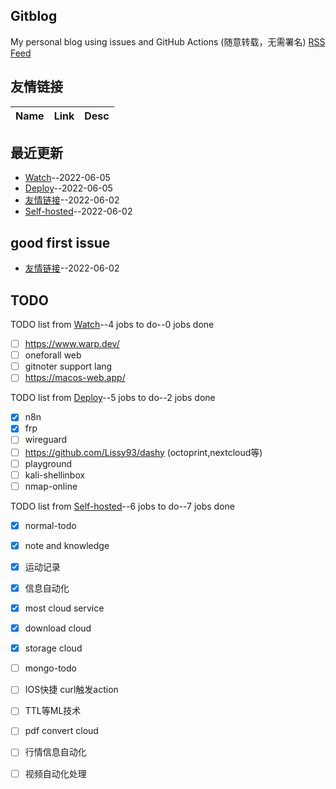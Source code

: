 ## Gitblog
My personal blog using issues and GitHub Actions (随意转载，无需署名)
[RSS Feed](https://raw.githubusercontent.com/Eloco/gitblog/master/feed.xml)
## 友情链接
| Name | Link | Desc | 
 | ---- | ---- | ---- |
## 最近更新
- [Watch](https://github.com/Eloco/gitblog/issues/4)--2022-06-05
- [Deploy](https://github.com/Eloco/gitblog/issues/3)--2022-06-05
- [友情链接](https://github.com/Eloco/gitblog/issues/2)--2022-06-02
- [Self-hosted](https://github.com/Eloco/gitblog/issues/1)--2022-06-02
## good first issue
- [友情链接](https://github.com/Eloco/gitblog/issues/2)--2022-06-02
## TODO
TODO list from [Watch](https://github.com/Eloco/gitblog/issues/4)--4 jobs to do--0 jobs done
- [ ] https://www.warp.dev/
- [ ] oneforall web
- [ ] gitnoter support lang
- [ ] https://macos-web.app/

TODO list from [Deploy](https://github.com/Eloco/gitblog/issues/3)--5 jobs to do--2 jobs done
- [x] n8n
- [x] frp
- [ ] wireguard
- [ ] https://github.com/Lissy93/dashy (octoprint,nextcloud等)
- [ ] playground
- [ ] kali-shellinbox
- [ ] nmap-online

TODO list from [Self-hosted](https://github.com/Eloco/gitblog/issues/1)--6 jobs to do--7 jobs done
- [x] normal-todo
- [x] note and knowledge
- [x] 运动记录
- [x] 信息自动化
- [x] most cloud service
- [x] download cloud
- [x] storage cloud
- [ ] mongo-todo
- [ ] IOS快捷 curl触发action
- [ ] TTL等ML技术
- [ ] pdf convert cloud
- [ ] 行情信息自动化
- [ ] 视频自动化处理

